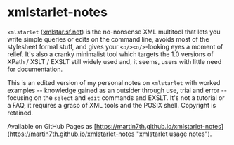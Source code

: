 # xmlstarlet-notes

`xmlstarlet` ([xmlstar.sf.net](http://xmlstar.sourceforge.net/ "xmlstarlet on SourceForge")) 
is the no-nonsense XML multitool that lets you write simple queries or 
edits on the command line, avoids most of the stylesheet formal stuff, 
and gives your `<o/><o/>`-looking eyes a moment of relief. 
It's also a cranky minimalist tool which targets the 1.0 versions of 
XPath / XSLT / EXSLT still widely used and, it seems, users with little 
need for documentation.

This is an edited version of my personal notes on `xmlstarlet` with 
worked examples -- knowledge gained as an outsider through use, trial 
and error -- focusing on the `select` and `edit` commands and EXSLT. 
It's not a tutorial or a FAQ, it requires a grasp of XML tools and 
the POSIX shell. 
Copyright is retained.

Available on GitHub Pages as 
[https://martin7th.github.io/xmlstarlet-notes](https://martin7th.github.io/xmlstarlet-notes "xmlstarlet usage notes").
